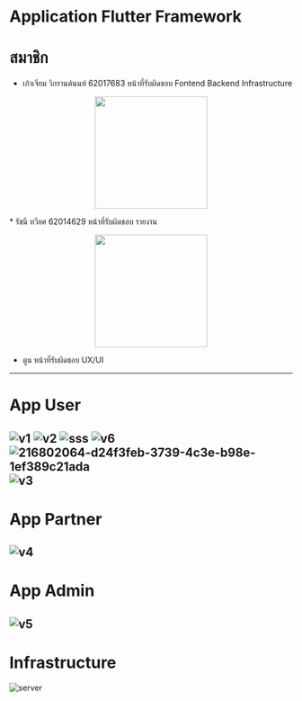 # Application Flutter Framework
# สมาชิก
* เก้าเจียม วิกรานต์นนท์ 62017683 หน้าที่รับผิดชอบ Fontend Backend Infrastructure
<p align="center">
    <img width="200" src="https://user-images.githubusercontent.com/51033703/222348747-733cf566-6441-4f63-aca3-2bc0b8547186.jpg"">
</p>
* รัชนี ทวียศ 62014629 หน้าที่รับผิดชอบ รายงาน
<p align="center">
    <img width="200" src="https://user-images.githubusercontent.com/51033703/222351121-4ce9a11a-4aa9-4b7d-9462-18747536a972.jpg"">
</p>      

* ตูน หน้าที่รับผิดชอบ UX/UI         
                                                                                                                       
---
# App User
![v1](https://user-images.githubusercontent.com/51033703/221222444-c342a22e-3043-4d39-8ec6-d9f2db695bc2.png)
![v2](https://user-images.githubusercontent.com/51033703/221222650-0a8eecc3-699d-4977-a383-67208d3adc74.png)
![sss](https://user-images.githubusercontent.com/51033703/221222708-86eee683-82bf-4252-8732-f9d06dcfafc2.png)
![v6](https://user-images.githubusercontent.com/51033703/221222803-dc5ee8c1-9cf4-44ea-b415-dfbb35489330.png)
![216802064-d24f3feb-3739-4c3e-b98e-1ef389c21ada](https://user-images.githubusercontent.com/51033703/221223484-fae5742a-96bf-43cb-8790-f2901a219a02.png)
![v3](https://user-images.githubusercontent.com/51033703/221223604-a125ac3d-51f0-4285-a2ee-5692c1716276.png)
---
# App Partner
![v4](https://user-images.githubusercontent.com/51033703/221223890-6eb79a20-b56a-4da7-9e74-5ee33c2e94cf.png)
---
# App Admin
![v5](https://user-images.githubusercontent.com/51033703/221223997-000d50c6-d09f-4f7b-922a-2437bff9efbe.png)
---
# Infrastructure
![server](https://user-images.githubusercontent.com/51033703/216804095-9c214938-bd1b-469c-9898-b0b889e984e4.png)

